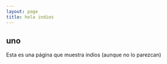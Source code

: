 ```yaml
---
layout: page
title: hola indios
---
```

## uno
Esta es una página que muestra indios (aunque no lo parezcan)
